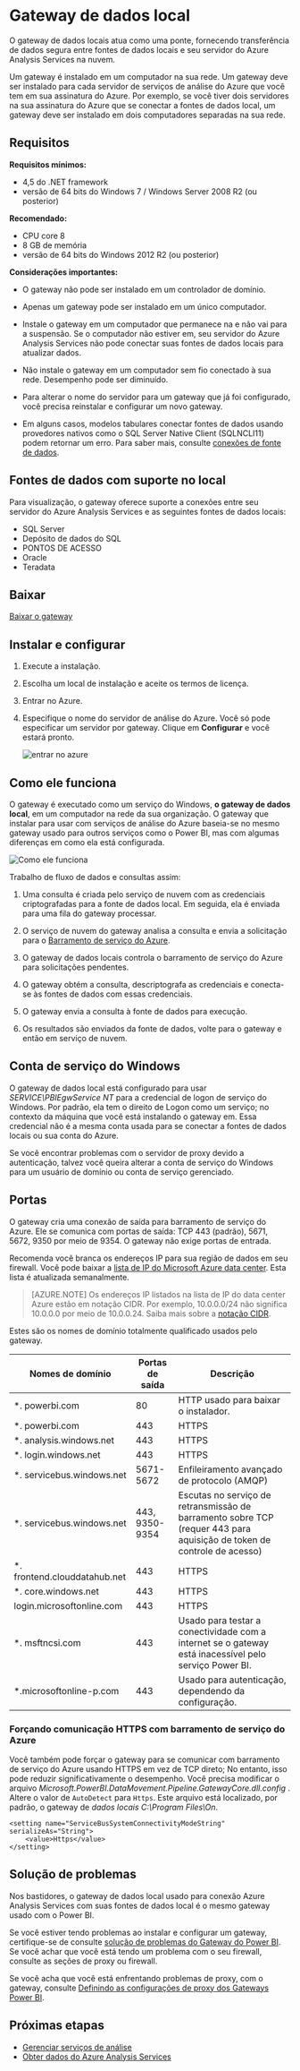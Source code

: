 <properties
   pageTitle="Gateway de dados locais | Microsoft Azure"
   description="Um gateway diante local é necessário se seu servidor do Analysis Services no Azure se conectar a fontes de dados local."
   services="analysis-services"
   documentationCenter=""
   authors="minewiskan"
   manager="erikre"
   editor=""
   tags=""/>
<tags
   ms.service="analysis-services"
   ms.devlang="NA"
   ms.topic="article"
   ms.tgt_pltfrm="NA"
   ms.workload="na"
   ms.date="10/24/2016"
   ms.author="owend"/>

# <a name="on-premises-data-gateway"></a>Gateway de dados local

O gateway de dados locais atua como uma ponte, fornecendo transferência de dados segura entre fontes de dados locais e seu servidor do Azure Analysis Services na nuvem.

Um gateway é instalado em um computador na sua rede. Um gateway deve ser instalado para cada servidor de serviços de análise do Azure que você tem em sua assinatura do Azure. Por exemplo, se você tiver dois servidores na sua assinatura do Azure que se conectar a fontes de dados local, um gateway deve ser instalado em dois computadores separadas na sua rede.

## <a name="requirements"></a>Requisitos

**Requisitos mínimos:**

- 4,5 do .NET framework
- versão de 64 bits do Windows 7 / Windows Server 2008 R2 (ou posterior)

**Recomendado:**

- CPU core 8
- 8 GB de memória
- versão de 64 bits do Windows 2012 R2 (ou posterior)

**Considerações importantes:**

- O gateway não pode ser instalado em um controlador de domínio.

- Apenas um gateway pode ser instalado em um único computador.

- Instale o gateway em um computador que permanece na e não vai para a suspensão. Se o computador não estiver em, seu servidor do Azure Analysis Services não pode conectar suas fontes de dados locais para atualizar dados.

- Não instale o gateway em um computador sem fio conectado à sua rede. Desempenho pode ser diminuído.

- Para alterar o nome do servidor para um gateway que já foi configurado, você precisa reinstalar e configurar um novo gateway.

- Em alguns casos, modelos tabulares conectar fontes de dados usando provedores nativos como o SQL Server Native Client (SQLNCLI11) podem retornar um erro. Para saber mais, consulte [conexões de fonte de dados](analysis-services-datasource.md).

## <a name="supported-on-premises-data-sources"></a>Fontes de dados com suporte no local
Para visualização, o gateway oferece suporte a conexões entre seu servidor do Azure Analysis Services e as seguintes fontes de dados locais:

- SQL Server
- Depósito de dados do SQL
- PONTOS DE ACESSO
- Oracle
- Teradata


## <a name="download"></a>Baixar
 [Baixar o gateway](https://aka.ms/azureasgateway)


## <a name="install-and-configure"></a>Instalar e configurar

1. Execute a instalação.

2. Escolha um local de instalação e aceite os termos de licença.

3. Entrar no Azure.

4. Especifique o nome do servidor de análise do Azure. Você só pode especificar um servidor por gateway. Clique em **Configurar** e você estará pronto.

    ![entrar no azure](./media\analysis-services-gateway\aas-gateway-configure-server.png)


## <a name="how-it-works"></a>Como ele funciona
O gateway é executado como um serviço do Windows, **o gateway de dados local**, em um computador na rede da sua organização. O gateway que instalar para usar com serviços de análise do Azure baseia-se no mesmo gateway usado para outros serviços como o Power BI, mas com algumas diferenças em como ela está configurada.

![Como ele funciona](./media/analysis-services-gateway/aas-gateway-how-it-works.png)

Trabalho de fluxo de dados e consultas assim:

1.  Uma consulta é criada pelo serviço de nuvem com as credenciais criptografadas para a fonte de dados local. Em seguida, ela é enviada para uma fila do gateway processar.

2.  O serviço de nuvem do gateway analisa a consulta e envia a solicitação para o [Barramento de serviço do Azure](https://azure.microsoft.com/documentation/services/service-bus/).

3.  O gateway de dados locais controla o barramento de serviço do Azure para solicitações pendentes.

4.  O gateway obtém a consulta, descriptografa as credenciais e conecta-se às fontes de dados com essas credenciais.

5.  O gateway envia a consulta à fonte de dados para execução.

6.  Os resultados são enviados da fonte de dados, volte para o gateway e então em serviço de nuvem.

## <a name="windows-service-account"></a>Conta de serviço do Windows

O gateway de dados local está configurado para usar *SERVICE\PBIEgwService NT* para a credencial de logon de serviço do Windows. Por padrão, ela tem o direito de Logon como um serviço; no contexto da máquina que você está instalando o gateway em. Essa credencial não é a mesma conta usada para se conectar a fontes de dados locais ou sua conta do Azure.  

Se você encontrar problemas com o servidor de proxy devido a autenticação, talvez você queira alterar a conta de serviço do Windows para um usuário de domínio ou conta de serviço gerenciado.

## <a name="ports"></a>Portas

O gateway cria uma conexão de saída para barramento de serviço do Azure. Ele se comunica com portas de saída: TCP 443 (padrão), 5671, 5672, 9350 por meio de 9354.  O gateway não exige portas de entrada.

Recomenda você branca os endereços IP para sua região de dados em seu firewall. Você pode baixar a [lista de IP do Microsoft Azure data center](https://www.microsoft.com/download/details.aspx?id=41653). Esta lista é atualizada semanalmente.

> [AZURE.NOTE]  Os endereços IP listados na lista de IP do data center Azure estão em notação CIDR. Por exemplo, 10.0.0.0/24 não significa 10.0.0.0 por meio de 10.0.0.24. Saiba mais sobre a [notação CIDR](http://whatismyipaddress.com/cidr).

Estes são os nomes de domínio totalmente qualificado usados pelo gateway.

|Nomes de domínio|Portas de saída|Descrição|
|---|---|---|
|*. powerbi.com|80|HTTP usado para baixar o instalador.|
|*. powerbi.com|443|HTTPS|
|*. analysis.windows.net|443|HTTPS|
|*. login.windows.net|443|HTTPS|
|*. servicebus.windows.net|5671-5672|Enfileiramento avançado de protocolo (AMQP)|
|*. servicebus.windows.net|443, 9350-9354|Escutas no serviço de retransmissão de barramento sobre TCP (requer 443 para aquisição de token de controle de acesso)|
|*. frontend.clouddatahub.net|443|HTTPS|
|*. core.windows.net|443|HTTPS|
|login.microsoftonline.com|443|HTTPS|
|*. msftncsi.com|443|Usado para testar a conectividade com a internet se o gateway está inacessível pelo serviço Power BI.|
|*.microsoftonline-p.com|443|Usado para autenticação, dependendo da configuração.|


### <a name="forcing-https-communication-with-azure-service-bus"></a>Forçando comunicação HTTPS com barramento de serviço do Azure

Você também pode forçar o gateway para se comunicar com barramento de serviço do Azure usando HTTPS em vez de TCP direto; No entanto, isso pode reduzir significativamente o desempenho. Você precisa modificar o arquivo *Microsoft.PowerBI.DataMovement.Pipeline.GatewayCore.dll.config* . Altere o valor de `AutoDetect` para `Https`. Este arquivo está localizado, por padrão, o gateway de *dados locais C:\Program Files\On*.

```
<setting name="ServiceBusSystemConnectivityModeString" serializeAs="String">
    <value>Https</value>
</setting>
```


## <a name="troubleshooting"></a>Solução de problemas
Nos bastidores, o gateway de dados local usado para conexão Azure Analysis Services com suas fontes de dados local é o mesmo gateway usado com o Power BI.

Se você estiver tendo problemas ao instalar e configurar um gateway, certifique-se de consulte [solução de problemas do Gateway do Power BI](https://powerbi.microsoft.com/documentation/powerbi-gateway-onprem-tshoot/). Se você achar que você está tendo um problema com o seu firewall, consulte as seções de proxy ou firewall.

Se você acha que você está enfrentando problemas de proxy, com o gateway, consulte [Definindo as configurações de proxy dos Gateways Power BI](https://powerbi.microsoft.com/documentation/powerbi-gateway-proxy.md).

## <a name="next-steps"></a>Próximas etapas
- [Gerenciar serviços de análise](analysis-services-manage.md)
- [Obter dados do Azure Analysis Services](analysis-services-connect.md)
